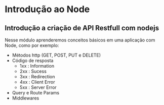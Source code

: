 # Introdução ao Node

## Introdução a criação de API Restfull com nodejs

Nesse módulo aprenderemos conceitos básicos em uma aplicação com Node, como por
exemplo:

- Métodos http (GET, POST, PUT e DELETE)
- Código de resposta
  - 1xx : Information
  - 2xx : Sucess
  - 3xx : Redirection
  - 4xx : Client Error
  - 5xx : Server Error
- Query e Route Params
- Middlewares
